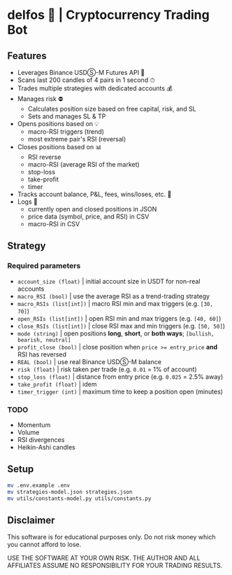 # delfos 🔮 | Cryptocurrency Trading Bot

## Features

- Leverages Binance USDⓈ-M Futures API 🔌
- Scans last 200 candles of 4 pairs in 1 second ⏱
- Trades multiple strategies with dedicated accounts 💰
- Manages risk ⛔️
  - Calculates position size based on free capital, risk, and SL
  - Sets and manages SL & TP
- Opens positions based on 💡
  - macro-RSI triggers (trend)
  - most extreme pair's RSI (reversal)
- Closes positions based on 📊
  - RSI reverse
  - macro-RSI (average RSI of the market)
  - stop-loss
  - take-profit
  - timer
- Tracks account balance, P&L, fees, wins/loses, etc. 📐
- Logs 💾
  - currently open and closed positions in JSON
  - price data (symbol, price, and RSI) in CSV
  - macro-RSI in CSV

## Strategy

### Required parameters

- `account_size (float)` | initial account size in USDT for non-real accounts
- `macro_RSI (bool)` | use the average RSI as a trend-trading strategy
- `macro_RSIs (list[int])` | macro RSI min and max triggers (e.g. `[30, 70]`)
- `open_RSIs (list[int])` | open RSI min and max triggers (e.g. `[40, 60]`)
- `close_RSIs (list[int])` | close RSI max and min triggers (e.g. `[50, 50]`)
- `mode (string)` | open positions **long**, **short**, or **both ways**; `[bullish, bearish, neutral]`
- `profit_close (bool)` | close position when `price >= entry_price` **and** RSI has reversed
- `REAL (bool)` | use real Binance USDⓈ-M balance
- `risk (float)` | risk taken per trade (e.g. `0.01` = 1% of account)
- `stop_loss (float)` | distance from entry price (e.g. `0.025` = 2.5% away)
- `take_profit (float)` | idem
- `timer_trigger (int)` | maximum time to keep a position open (minutes)

### TODO

- Momentum
- Volume
- RSI divergences
- Heikin-Ashi candles

## Setup

```bash
mv .env.example .env
mv strategies-model.json strategies.json
mv utils/constants-model.py utils/constants.py
```

## Disclaimer
This software is for educational purposes only. Do not risk money which you cannot afford to lose.

USE THE SOFTWARE AT YOUR OWN RISK. THE AUTHOR AND ALL AFFILIATES ASSUME NO RESPONSIBILITY FOR YOUR TRADING RESULTS.
